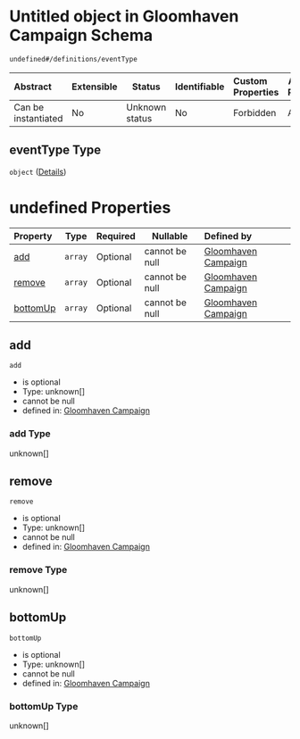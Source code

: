 # Untitled object in Gloomhaven Campaign Schema

```txt
undefined#/definitions/eventType
```




| Abstract            | Extensible | Status         | Identifiable | Custom Properties | Additional Properties | Access Restrictions | Defined In                                                                       |
| :------------------ | ---------- | -------------- | ------------ | :---------------- | --------------------- | ------------------- | -------------------------------------------------------------------------------- |
| Can be instantiated | No         | Unknown status | No           | Forbidden         | Allowed               | none                | [gloomhaven.schema.json\*](../out/gloomhaven.schema.json "open original schema") |

## eventType Type

`object` ([Details](gloomhaven-definitions-eventtype.md))

# undefined Properties

| Property              | Type    | Required | Nullable       | Defined by                                                                                                                            |
| :-------------------- | ------- | -------- | -------------- | :------------------------------------------------------------------------------------------------------------------------------------ |
| [add](#add)           | `array` | Optional | cannot be null | [Gloomhaven Campaign](gloomhaven-definitions-eventtype-properties-add.md "undefined#/definitions/eventType/properties/add")           |
| [remove](#remove)     | `array` | Optional | cannot be null | [Gloomhaven Campaign](gloomhaven-definitions-eventtype-properties-remove.md "undefined#/definitions/eventType/properties/remove")     |
| [bottomUp](#bottomUp) | `array` | Optional | cannot be null | [Gloomhaven Campaign](gloomhaven-definitions-eventtype-properties-bottomup.md "undefined#/definitions/eventType/properties/bottomUp") |

## add




`add`

-   is optional
-   Type: unknown\[]
-   cannot be null
-   defined in: [Gloomhaven Campaign](gloomhaven-definitions-eventtype-properties-add.md "undefined#/definitions/eventType/properties/add")

### add Type

unknown\[]

## remove




`remove`

-   is optional
-   Type: unknown\[]
-   cannot be null
-   defined in: [Gloomhaven Campaign](gloomhaven-definitions-eventtype-properties-remove.md "undefined#/definitions/eventType/properties/remove")

### remove Type

unknown\[]

## bottomUp




`bottomUp`

-   is optional
-   Type: unknown\[]
-   cannot be null
-   defined in: [Gloomhaven Campaign](gloomhaven-definitions-eventtype-properties-bottomup.md "undefined#/definitions/eventType/properties/bottomUp")

### bottomUp Type

unknown\[]
